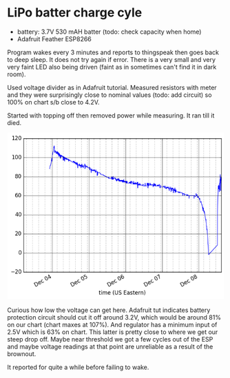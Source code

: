 # LiPo batter charge cyle

- battery: 3.7V 530 mAH batter (todo: check capacity when home)
- Adafruit Feather ESP8266

Program wakes every 3 minutes and reports to thingspeak then goes back to deep sleep. It does not try again if error. There is a very small and very very faint LED also being driven (faint as in sometimes can't find it in dark room).

Used voltage divider as in Adafruit tutorial. Measured resistors with meter and they were surprisingly close to nominal values (todo: add circuit) so 100% on chart s/b close to 4.2V.

Started with topping off then removed power while measuring. It ran till it died.

![Voltage chart](batt-cycle.png)

Curious how low the voltage can get here. Adafruit tut indicates battery protection circuit should cut it off around 3.2V, which would be around 81% on our chart (chart maxes at 107%). And regulator has a minimum input of 2.5V which is 63% on chart. This latter is pretty close to where we get our steep drop off. Maybe near threshold we got a few cycles out of the ESP and maybe voltage readings at that point are unreliable as a result of the brownout.

It reported for quite a while before failing to wake.

